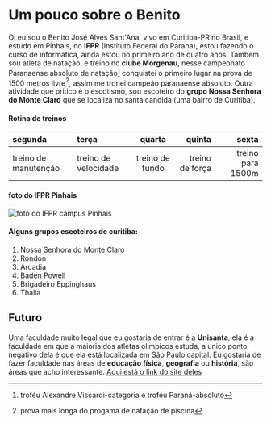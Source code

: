 # Um pouco sobre o Benito

Oi eu sou o Benito José Alves Sant'Ana, vivo em Curitiba-PR no Brasil, e estudo em Pinhais, no **IFPR** (Instituto Federal do Parana), estou fazendo o curso de informatica, ainda estou no primeiro ano de quatro anos. Tambem sou atleta de natação, e treino no **clube Morgenau**, nesse campeonato Paranaense absoluto de natação[^1] conquistei o primeiro lugar na prova de 1500 metros livre[^2], assim me tronei campeão paranaense absoluto. Outra atividade que pritico é o escotismo, sou escoteiro do **grupo Nossa Senhora do Monte Claro** que se localiza no santa candida (uma bairro de Curitiba).



#### Rotina de treinos

|segunda | terça | quarta | quinta  | sexta|
|:------ | :---- | :----: | ------: | ----:|
|treino de manutenção | treino de velocidade | treino de fundo | treino de força | treino para 1500m|



#### foto do IFPR Pinhais
![foto do IFPR campus Pinhais](https://atreus-prd.qconcursos.com/articles/images/39e2a5cb-0cc6-4d7c-b8ad-61dd0a271fef/IFPR%20Campus%20de%20Pinhais.jpeg)



#### Alguns grupos escoteiros de curitiba:

1. Nossa Senhora do Monte Claro
2. Rondon
3. Arcadia
4. Baden Powell
5. Brigadeiro Eppinghaus
6. Thalia
   


## Futuro

Uma faculdade muito legal que eu gostaria de entrar é a **Unisanta**, ela é a faculdade em que a maioria dos atletas olimpicos estuda, a unico ponto negativo dela é que ela está localizada em São Paulo capital. Eu gostaria de fazer faculdade nas áreas de **educação física**, **geografia** ou **história**, são áreas que acho interessante. [Aqui está o link do site deles](https://unisanta.br/)




[^1]:troféu Alexandre Viscardi-categoria e troféu Paraná-absoluto
[^2]:prova mais longa do progama de natação de piscina
